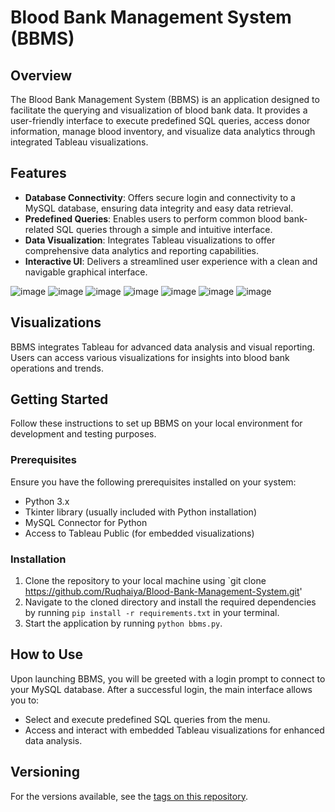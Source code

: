 # Blood Bank Management System (BBMS)

## Overview
The Blood Bank Management System (BBMS) is an application designed to facilitate the querying and visualization of blood bank data. It provides a user-friendly interface to execute predefined SQL queries, access donor information, manage blood inventory, and visualize data analytics through integrated Tableau visualizations.

## Features
- **Database Connectivity**: Offers secure login and connectivity to a MySQL database, ensuring data integrity and easy data retrieval.
- **Predefined Queries**: Enables users to perform common blood bank-related SQL queries through a simple and intuitive interface.
- **Data Visualization**: Integrates Tableau visualizations to offer comprehensive data analytics and reporting capabilities.
- **Interactive UI**: Delivers a streamlined user experience with a clean and navigable graphical interface.

![image](https://github.com/user-attachments/assets/e27491ac-82f5-468a-92c1-59ab78fb2f72)
![image](https://github.com/user-attachments/assets/e0e62d78-6ddc-489a-98e2-2c6366b1f531)
![image](https://github.com/user-attachments/assets/0cf43586-1edd-4233-a028-0ebe05933947)
![image](https://github.com/user-attachments/assets/e9bd3ec3-6d54-4df7-b5a2-e2682c8889ef)
![image](https://github.com/user-attachments/assets/89b493a1-f193-4bbc-b84b-eeb58c52a513)
![image](https://github.com/user-attachments/assets/db8e3b78-ca93-42cc-8e90-22e54c2959a2)
![image](https://github.com/user-attachments/assets/bc464cc6-461a-48ec-9f15-4e7e06c30bc6)




## Visualizations
BBMS integrates Tableau for advanced data analysis and visual reporting. Users can access various visualizations for insights into blood bank operations and trends.

## Getting Started
Follow these instructions to set up BBMS on your local environment for development and testing purposes.

### Prerequisites
Ensure you have the following prerequisites installed on your system:
- Python 3.x
- Tkinter library (usually included with Python installation)
- MySQL Connector for Python
- Access to Tableau Public (for embedded visualizations)

### Installation
1. Clone the repository to your local machine using `git clone https://github.com/Ruqhaiya/Blood-Bank-Management-System.git'
2. Navigate to the cloned directory and install the required dependencies by running `pip install -r requirements.txt` in your terminal.
3. Start the application by running `python bbms.py`.

## How to Use
Upon launching BBMS, you will be greeted with a login prompt to connect to your MySQL database. After a successful login, the main interface allows you to:
- Select and execute predefined SQL queries from the menu.
- Access and interact with embedded Tableau visualizations for enhanced data analysis.

## Versioning
For the versions available, see the [tags on this repository](https://github.com/<your-username>/bbms/tags).
